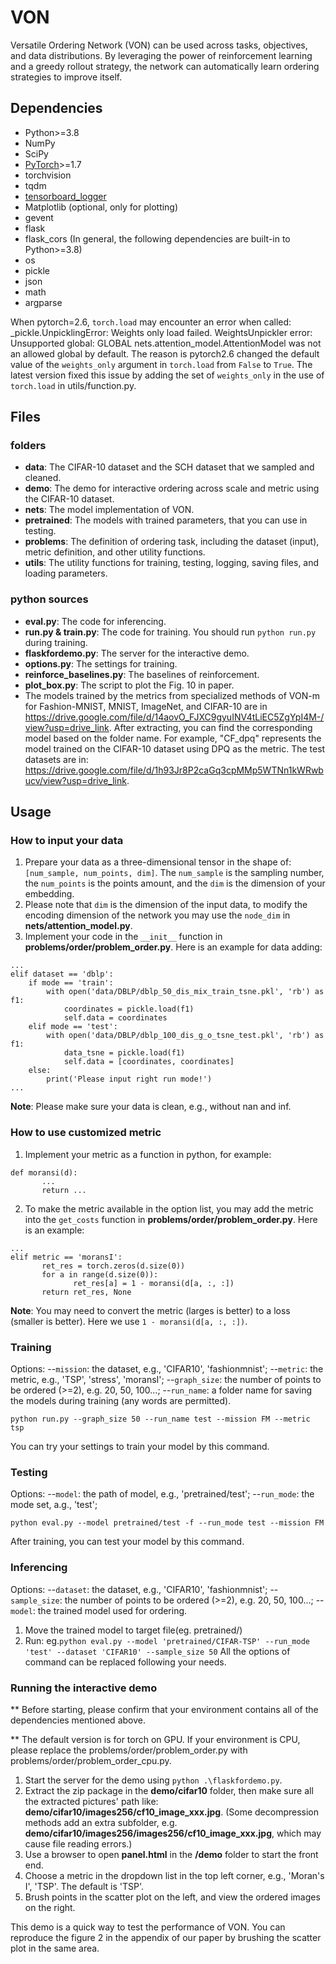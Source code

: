 
# VON
Versatile Ordering Network (VON) can be used across tasks, objectives, and data distributions. By leveraging the power of reinforcement learning and a greedy rollout strategy, the network can automatically learn ordering strategies to improve itself.

## Dependencies

* Python>=3.8
* NumPy
* SciPy
* [PyTorch](http://pytorch.org/)>=1.7
* torchvision
* tqdm
* [tensorboard_logger](https://github.com/TeamHG-Memex/tensorboard_logger)
* Matplotlib (optional, only for plotting)
* gevent
* flask
* flask_cors
(In general, the following dependencies are built-in to Python>=3.8)
* os
* pickle
* json
* math
* argparse

When pytorch=2.6, `torch.load` may encounter an error when called:
_pickle.UnpicklingError: Weights only load failed. WeightsUnpickler error: Unsupported global: GLOBAL nets.attention_model.AttentionModel was not an allowed global by default.
The reason is pytorch2.6 changed the default value of the `weights_only` argument in `torch.load` from `False` to `True`. The latest version fixed this issue by adding the set of `weights_only` in the use of `torch.load` in utils/function.py.

## Files
### folders
* **data**: The CIFAR-10 dataset and the SCH dataset that we sampled and cleaned.
* **demo**: The demo for interactive ordering across scale and metric using the CIFAR-10 dataset.
* **nets**: The model implementation of VON.
* **pretrained**: The models with trained parameters, that you can use in testing.
* **problems**: The definition of ordering task, including the dataset (input), metric definition, and other utility functions.
* **utils**: The utility functions for training, testing, logging, saving files, and loading parameters.

### python sources
* **eval.py**: The code for inferencing.
* **run.py & train.py**: The code for training. You should run ```python run.py``` during training.
* **flaskfordemo.py**: The server for the interactive demo.
* **options.py**: The settings for training.
* **reinforce_baselines.py**: The baselines of reinforcement.
* **plot_box.py**: The script to plot the Fig. 10 in paper.
* The models trained by the metrics from specialized methods of VON-m for Fashion-MNIST, MNIST, ImageNet, and CIFAR-10 are in https://drive.google.com/file/d/14aovO_FJXC9gyuINV4tLiEC5ZgYpI4M-/view?usp=drive_link. After extracting, you can find the corresponding model based on the folder name. For example, "CF_dpq" represents the model trained on the CIFAR-10 dataset using DPQ as the metric. The test datasets are in: https://drive.google.com/file/d/1h93Jr8P2caGq3cpMMp5WTNn1kWRwbucv/view?usp=drive_link.


## Usage

### How to input your data

1. Prepare your data as a three-dimensional tensor in the shape of: ```[num_sample, num_points, dim]```. The ```num_sample``` is the sampling number, the ```num_points``` is the points amount, and the ```dim``` is the dimension of your embedding.
2. Please note that ```dim``` is the dimension of the input data, to modify the encoding dimension of the network you may use the ```node_dim``` in **nets/attention_model.py**.
3. Implement your code in the ```__init__``` function in **problems/order/problem_order.py**. Here is an example for data adding:
```commandline
...
elif dataset == 'dblp':
	if mode == 'train':
	    with open('data/DBLP/dblp_50_dis_mix_train_tsne.pkl', 'rb') as f1:
			coordinates = pickle.load(f1)
			self.data = coordinates 
	elif mode == 'test':
		with open('data/DBLP/dblp_100_dis_g_o_tsne_test.pkl', 'rb') as f1:
			data_tsne = pickle.load(f1)
			self.data = [coordinates, coordinates]
	else:
		print('Please input right run mode!')
...
```
**Note**: Please make sure your data is clean, e.g., without nan and inf.

### How to use customized metric
1. Implement your metric as a function in python, for example:
```commandline
def moransi(d):
       ...
       return ...
```

2. To make the metric available in the option list, you may add the metric into the ```get_costs``` function in **problems/order/problem_order.py**. Here is an example:
```commandline
...
elif metric == 'moransI':
       ret_res = torch.zeros(d.size(0))
       for a in range(d.size(0)):
              ret_res[a] = 1 - moransi(d[a, :, :])
       return ret_res, None
```
**Note**: You may need to convert the metric (larges is better) to a loss (smaller is better). Here we use ```1 - moransi(d[a, :, :])```.

### Training
Options:
--```mission```: the dataset, e.g.,  'CIFAR10', 'fashionmnist';
--```metric```: the metric, e.g., 'TSP', 'stress', 'moransI';
--```graph_size```: the number of points to be ordered (>=2), e.g. 20, 50, 100...;
--```run_name```: a folder name for saving the models during training (any words are permitted).

```commandline
python run.py --graph_size 50 --run_name test --mission FM --metric tsp
```
You can try your settings to train your model by this command.

### Testing
Options:
--```model```: the path of model, e.g., 'pretrained/test';
--```run_mode```: the mode set, a.g., 'test';
```commandline
python eval.py --model pretrained/test -f --run_mode test --mission FM
```
After training, you can test your model by this command.

### Inferencing
Options:
--```dataset```: the dataset, e.g.,  'CIFAR10', 'fashionmnist';
--```sample_size```: the number of points to be ordered (>=2), e.g. 20, 50, 100...;
--```model```: the trained model used for ordering.

1. Move the trained model to target file(eg. pretrained/)
2. Run: eg.``` python eval.py --model 'pretrained/CIFAR-TSP' --run_mode 'test' --dataset 'CIFAR10' --sample_size 50 ```
All the options of command can be replaced following your needs.

### Running the interactive demo
** Before starting, please confirm that your environment contains all of the dependencies mentioned above.

** The default version is for torch on GPU. If your environment is CPU, please replace the problems/order/problem_order.py with problems/order/problem_order_cpu.py.

1. Start the server for the demo using ```python .\flaskfordemo.py```.
2. Extract the zip package in the **demo/cifar10** folder, then make sure all the extracted pictures' path like: **demo/cifar10/images256/cf10_image_xxx.jpg**. (Some decompression methods add an extra subfolder, e.g. **demo/cifar10/images256/images256/cf10_image_xxx.jpg**, which may cause file reading errors.)
3. Use a browser to open **panel.html** in the **/demo** folder to start the front end.
4. Choose a metric in the dropdown list in the top left corner, e.g., 'Moran's I', 'TSP'. The default is 'TSP'.
5. Brush points in the scatter plot on the left, and view the ordered images on the right.
   
This demo is a quick way to test the performance of VON. You can reproduce the figure 2 in the appendix of our paper by brushing the scatter plot in the same area.
